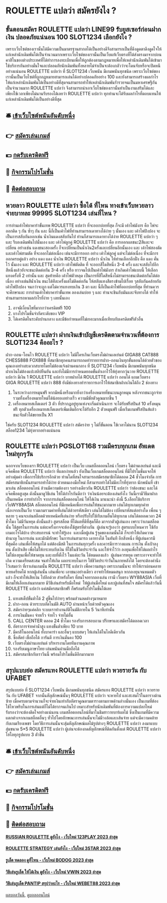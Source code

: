 # ROULETTE แปลว่า สมัครยังไง ?
## ขั้นตอนสมัคร ROULETTE แปลว่า LINE99 รับยูสเซอร์ก่อนฝากเงิน ปลอดภัยแน่นอน 100 SLOT1234 เลือกยังไง ?
เพราะเว็บไซต์ของเรานั้นได้มีความเป็นมาตรฐานสากลได้เป็นอย่างดีจึงสามารถเป็นที่ดึงดูดตาดึงดูดใจให้แก่เหล่านักเดิมพันได้เป็นจำนวนมากเพราะเว็บไซต์ของเรานั้นเป็นเว็บแท้เว็บตรงที่ได้ส่งตรงมาจากบ่อนคาสิโนของต่างประเทศที่ได้ทำการลงทะเบียนเพื่อให้ถูกต้องตามกฎหมายเพื่อให้เหล่านักเดิมพันได้เข้ามาใช้บริการกันอย่างมั่นใจและปลอดภัยนักเดิมพันทั้งหลายไม่จำเป็นจะต้องกลัวว่าจะโดนจับหรือจะปิดหนีอย่างแน่นอน ROULETTE แปลว่า ที่ SLOT1234 เว็บพนัน มีเกมพนันทุกชนิด เพราะเว็บไซต์ของเรานั้นเป็นเว็บไซต์ที่ถูกกฎหมายสามารถเล่นได้อย่างปลอดภัยอย่าง 100 และยังสามารถสร้างผลกำไรให้แก่เหล่านักเดิมพันได้เป็นอย่างดีที่สุดจนสามารถทำให้เหล่านักเดิมพันร่ำรวยจนเป็นมหาเศรษฐีกันเป็นจำนวนมาก ROULETTE แปลว่า จึงสามารถนำเอาเว็บไซต์ของเรานั้นทำเป็นงานเสริมได้และเพียงใช้เวลาเพียงไม่นานรับรองได้เลยว่า ROULETTE แปลว่า ทุกท่านจะได้รับผลกำไรที่ตอบแทนให้แก่เหล่านักเดิมพันได้เป็นอย่างดีที่สุด

## 🛎 [เข้าเว็บไซต์พนันอันดับหนึ่ง](https://bit.ly/3SdLNi2)
## 👉 [สมัครเล่นเกมส์](https://bit.ly/3SdLNi2)
## 💵 [กดรับเครดิตฟรี](https://bit.ly/3dyRKHj)
## 👑 [กิจกรรมโปรโมชั่น](https://bit.ly/3dyRKHj)
## 📱 [ติดต่อสอบถาม](https://bit.ly/3dyRKHj)

## หวยลาว ROULETTE แปลว่า ซื้อได้ ที่ไหน ทางเข้าเว็บหวยลาวจ่ายบาทละ 99995 SLOT1234 เล่นที่ไหน ?
การอ่านเค้าไพ่บาคาร่าขั้นเทพ ROULETTE แปลว่า ที่จะออกบ่อยที่สุด ก็จะมี เค้าไพ่มังกร คือ ไพ่จะออกติด ๆ กัน ซ้ำๆ กัน และ นี้ก็เป็นเค้าไพ่ที่ท่านสามารถเดาทางได้ง่าย ๆ นั้นเอง และ เค้าไพ่ปิงปอง จะเป็นการสลับกันออกเช่น น้ำเงินแดงสลับกันไป ท่านก็สามารถเดาทางได้ง่าย ROULETTE แปลว่า ๆ และ รีบลงเดิมพันไปนั้นเอง และ เค้าไพ่ลูกคู่ ROULETTE แปลว่า คือ การออกผลชนะ2สีและจะเปลี่ยน อย่างเช่น แดงชนะสองครั้ง ก็จะเปลี่ยนเป็นน้ำเงิน2ครั้งและเปลี่ยนอีกนั้นเอง และ เค้าไพ่สองตัดและเค้าไพ่สามตัด ที่จะออกไม่ต่อเนื่อง เช่นจะมีการออก อย่าง เค้าไพ่ลูกคู่ แต่จะไม่ต่อเนื่อง ที่จะมีการออกครบคู่แล้ว อย่าง แดง แดง น้ำเงิน ROULETTE แปลว่า น้ำเงิน ให้ท่านเลือกอีกฝั่ง คือ แดง คั่นไว้ นั้นเอง และ ROULETTE แปลว่า เค้าไพ่ตัดติด ที่ จะออกสีใดสีหนึ่ง 3-4 ครั้ง และจะสลับไปอีกสีหนึ่งแล้วยังจะชนะติดต่อกัน 3-4 ครั้ง หรือ ยาวจนไปเป็นเค้าไพ่มังกร ถ้าเกิดเค้าไพ่แบบนี้ ให้เลือกแทงครั้งที่ 2 เท่านั้น และ สุดท้ายคือ เค้าไพ่ตัวหลุด เป็นการที่สีใดสีหนึ่งไม่สามารถชนะติดต่อกันได้ต่อเนื่อง อย่างเช่นสีน้ำเงิน ชนะได้ทีละครั้งแต่ไม่ติดต่อกัน ให้สลับแทงสีตรงข้ามไปเรื่อย ๆสลับกันคล้ายกับเค้าไพ่ปิงปอง จนกว่าจะถูก แต่ไม่ควรแทงทบเกิน 3 ตา และ นี้ก็เป็นเค้าไพ่ที่ออกบ่อยที่สุด ที่ท่านควรจะศึกษาและ การอ่านเค้าไพ่บาคาร่าขั้นเทพ ลองเล่นบ่อย ๆ และ ท่านจะชินกับมันและจับทางได้ ทำให้ท่านสามารถหาผลกำไรที่ง่าย ๆ เลยนั้นเอง
1. อาจมีเงื่อนไขที่มากกว่าเครดิตฟรี 100
2. บางโปรโมชั่นจำกัดระดับของ VIP
3. ได้เครดิตในระดับปานกลาง และมีข้อกำหนดที่ไม่เยอะมากเมื่อเทียบกับเครดิตฟรีตัวอื่น

## ROULETTE แปลว่า ฝากเงินเข้าบัญชีเครดิตตามจำนวนที่ต้องการ SLOT1234 คืออะไร ?
ฝาก-ถอน-โอนไว ROULETTE แปลว่า ไม่มีใครเกินเว็บตรงไม่ผ่านเอเย่นต์ GIGA88 CAT888 CHESS888 FOX888 ที่สมาชิกทุกคนสามารถกดทำรายการฝาก-ถอนเงินทุกขั้นตอนได้ด้วยตัวของคุณเองอย่างสะดวกสบายโดยไม่ต้องแจ้งผ่านคนกลาง ที่ SLOT1234 เว็บพนัน มีเกมพนันทุกชนิด ฝากเงินไม่ต้องแปะสลิปยืนยัน และยังไม่มีการกำหนดยอดขั้นต่ำเอาไว้ให้ยุ่งยากวุ่นวาย ROULETTE แปลว่า มีเงิน 1 ROULETTE แปลว่า บาทฝากได้ ROULETTE แปลว่า ถอนได้ แถมเว็บตรง GIGA ROULETTE แปลว่า 888 ยังมีช่องทางทำรายการเอาไว้ให้สมาชิกฝากเงินได้ถึง 2 ช่องทาง
1. ในระหว่างการหมุนฟรี หากมีหนึ่งหรือมากยิ่งกว่าเครื่องหมายที่ชนะบนลูกหมุน หลังจากชนะถูกจ่ายรวมทั้งเครื่องหมายใหม่ได้น้อยลงอย่างเร็ว ความมีชัยตัวคูณมากขึ้น 1
2. เครื่องหมายสเก็ตเตอร์ 3 ตัว ที่ปรากฏอยู่ทุกแห่งจะเริ่มดำเนินการ จะได้รับฟรีสปินส์ 10 ครั้งหมุนฟรี ทุกตัวเครื่องหมายสเก็ตเตอร์เพิ่มเติมอีกจะได้รับอีก 2 ตัวหมุนฟรี เมื่อเริ่มเกมฟรีสปินส์แล้ว ชนะจับตัวได้ขยายเป็น X1

ใช่ครับ SLOT1234 ROULETTE แปลว่า สมัครง่าย ๆ ไม่กี่ขั้นตอน ใช้เวลาไม่นาน SLOT1234 สล็อต1234 ไม่ยุ่งยากอย่างแน่นอน

## ROULETTE แปลว่า PGSLOT168 รวมมีครบทุกเกม อัพเดตใหม่ทุกๆวัน
นอกจากเว็บของเรา ROULETTE แปลว่า เป็นเว็บ เกมสล็อตออนไลน์ เว็บตรง ไม่ผ่านเอเย่นต์ และมีแจ๊คพ็อต ROULETTE แปลว่า ที่แตกง่ายแล้ว ยังเป็นเว็บเกมสล็อตออนไลน์ ที่มีโปรโมชั่นแจกให้อย่างคุ้มค่า เพื่อการใช้บริการอีกด้วย ท่านใดที่สนใจสามารถสมัครสมาชิกได้ตลอด 24 ชั่วโมงจำกัด การสมัครสมาชิกนั้นสามารถทำได้ง่าย ด้วยตนเองมือใหม่ ก็สามารถทำได้ไม่มีอะไรที่ยุ่งยาก
นักพนันที่ เข้ามาเล่น สล็อตออนไลน์ ล้วนมีความต้องกา รอย่างเดียวกัน ROULETTE แปลว่า ว่าต้องชนะ และได้แจ๊คพ็อตสูงสุด ดังนั้นมาดูวิธีเล่น ให้ได้กำไรกันดีกว่า ว่าเงินน้อยจะต้องเล่นยังไง วันนี้เรามีวิธีมาฝาก เป็นเทคนิค การทำกำไร จากการเล่นสล็อตออนไลน์ ให้ได้เงิน มาแนะนำ ดังนี้
5.เลือกใช้บริการเว็บWY88ASIA สล็อตออนไลน์ ที่มีเทคนิคเพื่อการเล่นให้ชนะมากมาย เล่นได้ทุกเกมทุกค่าย เนื่องจากเป็นเว็บ รวมเกมรวมค่ายที่เล่นได้ด้วยรหัสเดียว เล่นได้ไม่ต้อง เปลี่ยนรหัสแต่อย่างใด เพื่อน ๆ หลาย ๆ คนจะเล่นสล็อตด้วยเทคนิคที่เล่นง่าย หรือปรับไปใช้กับเกมอื่นได้ทุกเกม เล่นได้ตลอดเวลา 24 ชั่วโมง ไม่มีวันหยุด
​ดังนั้นแล้ว สูตรสล็อต ที่ได้ผลที่ดีที่สุดก็คือ มาจากตัวผู้เล่นเอง เพราะว่าเกมสล็อตนั้น ใช้สูตรในการเล่น แต่ละครั้งอาจจะต้องใช้สูตรที่ต่างกัน  ผู้เล่นจะรู้เองว่า สูตรแบบไหนควร ใช้กับเกมอะไรได้บ้าง ประสบการณ์ จะทำให้รู้เอง  และเมื่อผู้เล่น รู้จุดของเกมนั้นได้ ก็จะทำให้เกิดความชำนาญ ในการเล่น และมักมีทักษะ ในการเล่นสามารถ เดาทางได้ ในทันที อีกสิ่งหนึ่ง ที่ผู้เล่นควรมีที่สุดคือ เล่นเพื่อให้สนุกได้ แต่ต้องมีสติ ในการเล่นทุกๆครั้ง และควรมีการวางแผน การเงิน ตั้งเป้าลงุทน ตั้งเป้าเสีย เพื่อไม่ให้กระทบกับเงิน ที่ใช้ในชีวิตประจำวัน และให้จำไว้ว่า ลงทุนเพื่อให้ได้ผลกำไร ไม่ใช่ลงทุนเพื่อให้ขาดทุน และงบที่ตั้งไว้ ในแต่ละวัน ได้หมดลงแล้ว  ผู้เล่นควรหยุด เพราะอาจจะทำให้เกิด ความเครียดสะสม จนทำให้เกิด ผลกระทบในการ ใช้ชีวิตประจำวันในภายหลังได้ โดยจะต้องคำนึง ไว้เสมอว่า ที่เราเล่นเกมนั้น ROULETTE แปลว่า เพื่อความสนุก เพราะเกมนั่นจะ ทำให้เราผ่อนคลาย หายเครียดได้ หากผู้เล่นนั้น เล่นเพื่อจะ เอาชนะอย่างเดียว อาจทำให้หมดสนุก หากลงทุนจนหมดตัวแล้ว ก็จะทำให้เสียเงิน ไปอีกด้วย สำหรับใคร ที่สนใจอยากลองเล่น เรามี เว็บตรง WY88ASIA เว็บที่มีเกมให้เลือกเล่นมากมาย มีวิธีเล่นสำหรับมือใหม่  ให้ผู้เล่นมือใหม่ และผู้เล่นที่สนใจ สมัครได้แล้ววันนี้ ROULETTE แปลว่า แค่สมัครสมาชิกฟรี ก็พร้อมรับโปรโมชั่นได้เลย
1. แทงสเต็ปขั้นต่ำได้ 2 คู่ขึ้นไปง่ายๆ พร้อมส่วนลดต่างๆมาหมาย
2. ฝาก-ถอน ด้วยระบบอัตโนมัติ AUTO ผ่านหน้าเว็บด้วยตัวคุณเอง
3. สมัครง่ายๆแค่คลิก ระบบเราทำงานอัติโนมัติภายใน 5 วินาทีเท่านั้น
4. การเงินมั่นคง จ่ายเร็ว จ่ายไว จ่ายไม่อั้น
5. CALL CENTER ตลอด 24 ชั่วโมง รองรับการสอบถาม ปรึกษาและสมัครได้ตลอดเวลา
6. อัตราการจ่ายค่าน้ำสูง แทงขั้นต่ำเพียง 10 บาท
7. มีคาสิโนออนไลน์ ทั้งบาคาร่า และอื่นๆ แบบสดๆ ให้เล่นได้ในไอดีเดียวกัน
8. ซื่อสัตย์ เชื่อถือได้ การันตี การเงินมั่นคง 100
9. เว็บตรงไม่ผ่านเอเย่นต์ บริหารงานโดยทีมงานคุณภาพ
10. รองรับเมนูภาษาไทย เล่นพนันผ่านมือถือได้
11. สมัครสมาชิกกับเราวีนนี้ พร้อมโปรโมชั่นดีอีกมากมาย

## สรุปแบบย่อ สมัครแทง ROULETTE แปลว่า หวยรายวัน กับ UFABET
สรุปแบบย่อ ที่ SLOT1234 เว็บพนัน มีเกมพนันทุกชนิด สมัครแทง ROULETTE แปลว่า หวยรายวัน กับ UFABET จากนั้นสัญลักษณ์นั้นๆ ROULETTE แปลว่า จะหายไป และสะสมไว้ในตารางด้านซ้าย เมื่อครบตามจำนวนก็จะจ่ายเงินเท่ากับอัตราคูณตามตารางตามภาพด้านล่างนั่นเอง เป็นเกมที่ต้องใช้ไหวพริบในการเล่นแต่ก็ไม่ได้ยากจนเกินไป เหมาะสำหรับนักเดิมพันที่ต้องการความแปลกใหม่ รับรองว่าจะต้องติดใจอย่างแน่นอน
เกมสล็อตออนไลน์ที่มาในธีมฮาวายบาร์ผลไม้ ซึ่งเป็นเกมที่มีความแตกต่างจากเกมสล็อตอื่นๆ ทั่วไปโดยลักษณะการเล่นนั้นจะไม่มีวงล้อและเส้นจ่าย แต่จะมีความคล้ายกับเกมเรียงเพชร โดยวิธีการเล่นนั้นจะสุ่มสัญลักษณ์ผลไม้รูปต่างๆ ROULETTE แปลว่า ลงมาแบบสุ่มขนาด 5×5 ROULETTE แปลว่า ผู้เล่นจะต้องกดสัญลักษณ์ที่ติดกันตั้งแต่ ROULETTE แปลว่า ไฮโลทุกรูปแบบ 3 ตัวขึ้น

## 🛎 [เข้าเว็บไซต์พนันอันดับหนึ่ง](https://bit.ly/3SdLNi2)
## 👉 [สมัครเล่นเกมส์](https://bit.ly/3SdLNi2)
## 💵 [กดรับเครดิตฟรี](https://bit.ly/3dyRKHj)
## 👑 [กิจกรรมโปรโมชั่น](https://bit.ly/3dyRKHj)
## 📱 [ติดต่อสอบถาม](https://bit.ly/3dyRKHj)

#### [RUSSIAN ROULETTE ดูยังไง - เว็บใหม่ 123PLAY 2023 ล่าสุด](https://atom.io/themes/russian%20roulette%20ดูยังไง%20-%20เว็บใหม่%20123play%202023%20ล่าสุด)
#### [ROULETTE STRATEGY เล่นยังไง - เว็บใหม่ 3STAR 2023 ล่าสุด](https://atom.io/themes/roulette%20strategy%20เล่นยังไง%20-%20เว็บใหม่%203star%202023%20ล่าสุด)
#### [รูเล็ต ทดลอง ดูที่ไหน - เว็บใหม่ BODOG 2023 ล่าสุด](https://atom.io/themes/รูเล็ต%20ทดลอง%20ดูที่ไหน%20-%20เว็บใหม่%20bodog%202023%20ล่าสุด)
#### [วิธีเล่นรูเล็ต ให้ได้เงิน ดูยังไง - เว็บใหม่ VWIN 2023 ล่าสุด](https://atom.io/themes/วิธีเล่นรูเล็ต%20ให้ได้เงิน%20ดูยังไง%20-%20เว็บใหม่%20vwin%202023%20ล่าสุด)
#### [วิธีเล่นรูเล็ต PANTIP สรุปว่าอะไร - เว็บใหม่ WEBET88 2023 ล่าสุด](https://atom.io/themes/วิธีเล่นรูเล็ต%20pantip%20สรุปว่าอะไร%20-%20เว็บใหม่%20webet88%202023%20ล่าสุด)

[ผลบอลวันนี้](https://siamsport.tv "ผลบอลวันนี้"), [ดูบอลออนไลน์](https://siamsport.tv/ดูบอลสด "ดูบอลออนไลน์")